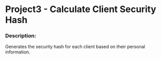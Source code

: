# Project3 - Calculate Client Security Hash


### Description:

Generates the security hash for each client based on their personal information.
